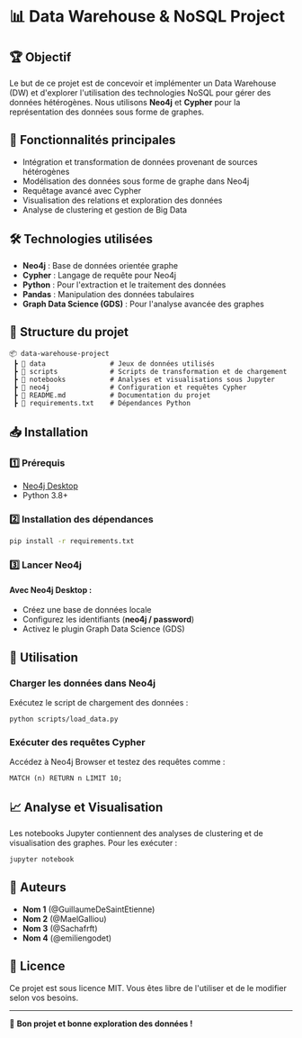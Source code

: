 # 📊 Data Warehouse & NoSQL Project

## 🏆 Objectif
Le but de ce projet est de concevoir et implémenter un Data Warehouse (DW) et d'explorer l'utilisation des technologies NoSQL pour gérer des données hétérogènes. Nous utilisons **Neo4j** et **Cypher** pour la représentation des données sous forme de graphes.

## 📌 Fonctionnalités principales
- Intégration et transformation de données provenant de sources hétérogènes
- Modélisation des données sous forme de graphe dans Neo4j
- Requêtage avancé avec Cypher
- Visualisation des relations et exploration des données
- Analyse de clustering et gestion de Big Data

## 🛠 Technologies utilisées
- **Neo4j** : Base de données orientée graphe
- **Cypher** : Langage de requête pour Neo4j
- **Python** : Pour l'extraction et le traitement des données
- **Pandas** : Manipulation des données tabulaires
- **Graph Data Science (GDS)** : Pour l'analyse avancée des graphes

## 📂 Structure du projet
```
📦 data-warehouse-project
 ┣ 📂 data                # Jeux de données utilisés
 ┣ 📂 scripts             # Scripts de transformation et de chargement
 ┣ 📂 notebooks           # Analyses et visualisations sous Jupyter
 ┣ 📂 neo4j               # Configuration et requêtes Cypher
 ┣ 📜 README.md           # Documentation du projet
 ┣ 📜 requirements.txt    # Dépendances Python
```

## 📥 Installation
### 1️⃣ Prérequis
- [Neo4j Desktop](https://neo4j.com/download/)
- Python 3.8+

### 2️⃣ Installation des dépendances
```bash
pip install -r requirements.txt
```

### 3️⃣ Lancer Neo4j
#### Avec Neo4j Desktop :
- Créez une base de données locale
- Configurez les identifiants (**neo4j / password**)
- Activez le plugin Graph Data Science (GDS)

## 🚀 Utilisation
### Charger les données dans Neo4j
Exécutez le script de chargement des données :
```bash
python scripts/load_data.py
```

### Exécuter des requêtes Cypher
Accédez à Neo4j Browser et testez des requêtes comme :
```cypher
MATCH (n) RETURN n LIMIT 10;
```

## 📈 Analyse et Visualisation
Les notebooks Jupyter contiennent des analyses de clustering et de visualisation des graphes. Pour les exécuter :
```bash
jupyter notebook
```

## 📌 Auteurs
- **Nom 1** (@GuillaumeDeSaintEtienne)
- **Nom 2** (@MaelGalliou)
- **Nom 3** (@Sachafrft)
- **Nom 4** (@emiliengodet)

## 📜 Licence
Ce projet est sous licence MIT. Vous êtes libre de l'utiliser et de le modifier selon vos besoins.

---
🚀 **Bon projet et bonne exploration des données !**
